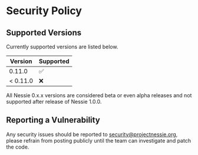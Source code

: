 # Security Policy

## Supported Versions

Currently supported versions are listed below.

| Version  | Supported          |
| -------- | ------------------ |
| 0.11.0   | :white_check_mark: |
| < 0.11.0 | :x:                |

All Nessie 0.x.x versions are considered beta or even alpha releases and not supported after
release of Nessie 1.0.0.

## Reporting a Vulnerability

Any security issues should be reported to security@projectnessie.org, please refrain from posting publicly until the team can investigate and patch the code.
